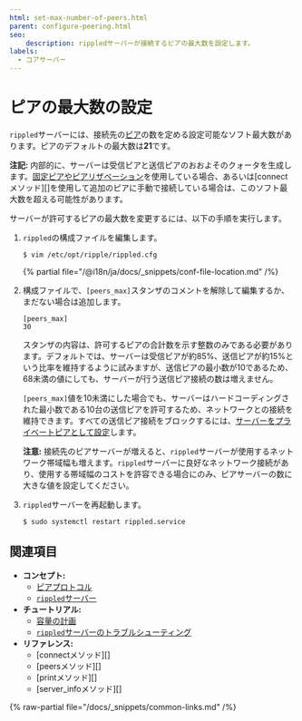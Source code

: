 ```yaml
---
html: set-max-number-of-peers.html
parent: configure-peering.html
seo:
    description: rippledサーバーが接続するピアの最大数を設定します。
labels:
  - コアサーバー
---
```

# ピアの最大数の設定

`rippled`サーバーには、接続先の[ピア](../../../concepts/networks-and-servers/peer-protocol.md)の数を定める設定可能なソフト最大数があります。ピアのデフォルトの最大数は**21**です。

**注記:** 内部的に、サーバーは受信ピアと送信ピアのおおよそのクォータを生成します。[固定ピアやピアリザベーション](../../../concepts/networks-and-servers/peer-protocol.md#固定ピアとピアリザベーション)を使用している場合、あるいは[connectメソッド][]を使用して追加のピアに手動で接続している場合は、このソフト最大数を超える可能性があります。

サーバーが許可するピアの最大数を変更するには、以下の手順を実行します。

1. `rippled`の構成ファイルを編集します。

    ```
    $ vim /etc/opt/ripple/rippled.cfg
    ```

   {% partial file="/@i18n/ja/docs/_snippets/conf-file-location.md" /%}

2. 構成ファイルで、`[peers_max]`スタンザのコメントを解除して編集するか、まだない場合は追加します。

    ```
    [peers_max]
    30
    ```

   スタンザの内容は、許可するピアの合計数を示す整数のみである必要があります。デフォルトでは、サーバーは受信ピアが約85%、送信ピアが約15%という比率を維持するように試みますが、送信ピアの最小数が10であるため、68未満の値にしても、サーバーが行う送信ピア接続の数は増えません。

   `[peers_max]`値を10未満にした場合でも、サーバーはハードコーディングされた最小数である10台の送信ピアを許可するため、ネットワークとの接続を維持できます。すべての送信ピア接続をブロックするには、[サーバーをプライベートピアとして設定](../server-modes/run-rippled-as-a-validator.md#プロキシを使用した接続)します。

   **注意:** 接続先のピアサーバーが増えると、`rippled`サーバーが使用するネットワーク帯域幅も増えます。`rippled`サーバーに良好なネットワーク接続があり、使用する帯域幅のコストを許容できる場合にのみ、ピアサーバーの数に大きな値を設定してください。

3. `rippled`サーバーを再起動します。

    ```
    $ sudo systemctl restart rippled.service
    ```


## 関連項目

- **コンセプト:**
  - [ピアプロトコル](../../../concepts/networks-and-servers/peer-protocol.md)
  - [`rippled`サーバー](../../../concepts/networks-and-servers/index.md)
- **チュートリアル:**
  - [容量の計画](../../installation/capacity-planning.md)
  - [`rippled`サーバーのトラブルシューティング](../../troubleshooting/index.md)
- **リファレンス:**
  - [connectメソッド][]
  - [peersメソッド][]
  - [printメソッド][]
  - [server_infoメソッド][]

{% raw-partial file="/docs/_snippets/common-links.md" /%}
